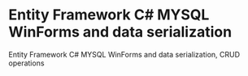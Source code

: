 # Entity Framework C# MYSQL WinForms and data serialization
 Entity Framework C# MYSQL WinForms and data serialization, CRUD operations
